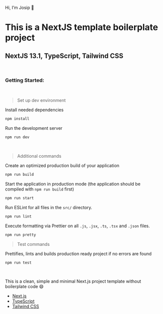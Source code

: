 Hi, I’m Josip 👋

# This is a NextJS template boilerplate project

## NextJS 13.1, TypeScript, Tailwind CSS

<br/>

### Getting Started:

<br />

> Set up dev environment

Install needed dependencies

```bash
npm install
```

Run the development server

```bash
npm run dev
```

<br/>

> Additional commands

Create an optimized production build of your application

```bash
npm run build
```

Start the application in production mode (the application should be compiled with `npm run build` first)

```bash
npm run start
```

Run ESLint for all files in the `src/` directory.

```bash
npm run lint
```

Execute formatting via Prettier on all `.js`, `.jsx`, `.ts`, `.tsx` and `.json` files.

```bash
npm run pretty
```

> Test commands

Prettifies, lints and builds production ready project if no errors are found

```bash
npm run test
```

<br />

This is a clean, simple and minimal Next.js project template without boilerplate code 😄

- [Next.js](https://nextjs.org/)
- [TypeScript](https://www.typescriptlang.org/)
- [Tailwind CSS](https://tailwindcss.com/)
